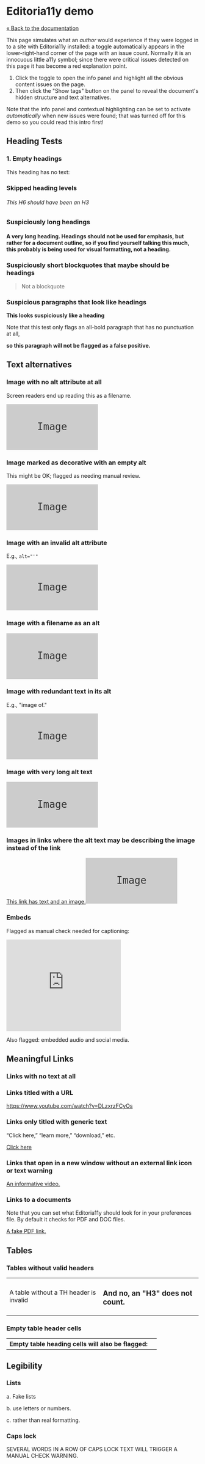 # Editoria11y demo

[« Back to the documentation](https://itmaybejj.github.io/editoria11y/)

This page simulates what an *author* would experience if they were logged in to a site with Editoria11y installed: a toggle automatically appears in the lower-right-hand corner of the page with an issue count. Normally it is an innocuous little a11y symbol; since there were critical issues detected on this page it has become a red explanation point.

1. Click the toggle to open the info panel and highlight all the obvious content issues on the page.
2. Then click the "Show tags" button on the panel to reveal the document's hidden structure and text alternatives.

Note that the info panel and contextual highlighting can be set to activate *automatically* when new issues were found; that was turned off for this demo so you could read this intro first!

## Heading Tests

### 1. Empty headings

This heading has no text:

<h3></h3>

### Skipped heading levels

###### This H6 should have been an H3

### Suspiciously long headings

#### A very long heading. Headings should not be used for emphasis, but rather for a document outline, so if you find yourself talking this much, this probably is being used for visual formatting, not a heading.

### Suspiciously short blockquotes that maybe should be headings

<blockquote>Not a blockquote</blockquote>

### Suspicious paragraphs that look like headings

<strong>This looks suspiciously like a heading</strong>

Note that this test only flags an all-bold paragraph that has no punctuation at all,

<strong>so this paragraph will not be flagged as a false positive.</strong>

## Text alternatives

### Image with no alt attribute at all

Screen readers end up reading this as a filename.

<img src="data:image/svg+xml,%3Csvg xmlns='http://www.w3.org/2000/svg' viewBox='0 0 240 120'%3E%3Crect width='240' height='120' fill='%23cccccc'%3E%3C/rect%3E%3Ctext x='50%25' y='50%25' dominant-baseline='middle' text-anchor='middle' font-family='monospace' font-size='26px' fill='%23333333'%3EImage%3C/text%3E%3C/svg%3E">

### Image marked as decorative with an empty alt

This might be OK; flagged as needing manual review.

<img alt="" src="data:image/svg+xml,%3Csvg xmlns='http://www.w3.org/2000/svg' viewBox='0 0 240 120'%3E%3Crect width='240' height='120' fill='%23cccccc'%3E%3C/rect%3E%3Ctext x='50%25' y='50%25' dominant-baseline='middle' text-anchor='middle' font-family='monospace' font-size='26px' fill='%23333333'%3EImage%3C/text%3E%3C/svg%3E">

### Image with an invalid alt attribute

E.g., `alt="'"`

<img alt="'" src="data:image/svg+xml,%3Csvg xmlns='http://www.w3.org/2000/svg' viewBox='0 0 240 120'%3E%3Crect width='240' height='120' fill='%23cccccc'%3E%3C/rect%3E%3Ctext x='50%25' y='50%25' dominant-baseline='middle' text-anchor='middle' font-family='monospace' font-size='26px' fill='%23333333'%3EImage%3C/text%3E%3C/svg%3E">

### Image with a filename as an alt

<img alt="filename.jpg" src="data:image/svg+xml,%3Csvg xmlns='http://www.w3.org/2000/svg' viewBox='0 0 240 120'%3E%3Crect width='240' height='120' fill='%23cccccc'%3E%3C/rect%3E%3Ctext x='50%25' y='50%25' dominant-baseline='middle' text-anchor='middle' font-family='monospace' font-size='26px' fill='%23333333'%3EImage%3C/text%3E%3C/svg%3E">

### Image with redundant text in its alt

E.g., "image of."

<img alt="Image of a photo of a picture." src="data:image/svg+xml,%3Csvg xmlns='http://www.w3.org/2000/svg' viewBox='0 0 240 120'%3E%3Crect width='240' height='120' fill='%23cccccc'%3E%3C/rect%3E%3Ctext x='50%25' y='50%25' dominant-baseline='middle' text-anchor='middle' font-family='monospace' font-size='26px' fill='%23333333'%3EImage%3C/text%3E%3C/svg%3E">

### Image with very long alt text

<img alt="Alt text should be brief. Screen readers cannot jump from sentence to sentence in alt text, so listeners just hear one monster pile of text and if they miss something they have to start over." src="data:image/svg+xml,%3Csvg xmlns='http://www.w3.org/2000/svg' viewBox='0 0 240 120'%3E%3Crect width='240' height='120' fill='%23cccccc'%3E%3C/rect%3E%3Ctext x='50%25' y='50%25' dominant-baseline='middle' text-anchor='middle' font-family='monospace' font-size='26px' fill='%23333333'%3EImage%3C/text%3E%3C/svg%3E">

### Images in links where the alt text may be describing the image instead of the link

<a href="https://www.youtube.com/watch?v=DLzxrzFCyOs">This link has text and an image.<img alt="A lovely gray box" src="data:image/svg+xml,%3Csvg xmlns='http://www.w3.org/2000/svg' viewBox='0 0 240 120'%3E%3Crect width='240' height='120' fill='%23cccccc'%3E%3C/rect%3E%3Ctext x='50%25' y='50%25' dominant-baseline='middle' text-anchor='middle' font-family='monospace' font-size='26px' fill='%23333333'%3EImage%3C/text%3E%3C/svg%3E"></a>

### Embeds

Flagged as manual check needed for captioning:

<iframe width="300" height="240" src="https://www.youtube.com/embed/dQw4w9WgXcQ" frameborder="0" allow="accelerometer; autoplay; clipboard-write; encrypted-media; gyroscope; picture-in-picture" allowfullscreen></iframe>

Also flagged: embedded audio and social media.

## Meaningful Links

### Links with no text at all

<a href="https://www.youtube.com/watch?v=DLzxrzFCyOs"></a>

### Links titled with a URL

<a href="https://www.youtube.com/watch?v=DLzxrzFCyOs">https://www.youtube.com/watch?v=DLzxrzFCyOs</a>

### Links only titled with generic text

“Click here,” “learn more,” “download,” etc.

<a href="https://www.youtube.com/watch?v=DLzxrzFCyOs">Click here</a>

### Links that open in a new window without an external link icon or text warning

<a href="https://www.youtube.com/watch?v=DLzxrzFCyOs" target="_blank">An informative video.</a>

### Links to a documents

Note that you can set what Editoria11y should look for in your preferences file. By default it checks for PDF and DOC files.

<a href="https://www.youtube.com/watch?v=dQw4w9WgXcQ#.pdf">A fake PDF link.</a>

## Tables

### Tables without valid headers

<table><tr><td>A table without a TH header is invalid</td><td><h3>And no, an "H3" does not count.</h3></td></tr></table>

### Empty table header cells

<table><tr><th>Empty table heading cells will also be flagged:</th><th></th></tr></table>


## Legibility

### Lists

a. Fake lists

b. use letters or numbers.

c. rather than real formatting.

### Caps lock

SEVERAL WORDS IN A ROW OF CAPS LOCK TEXT WILL TRIGGER A MANUAL CHECK WARNING.




<div hidden><style>img {max-width: 240px; width: 50%;}.main-content h2, .main-content h3 {padding-top: 2em; margin-top: 0; color: #222;} .site-footer {margin-top: 9rem;}</style><script src="https://code.jquery.com/jquery-3.5.1.min.js"></script><link rel="stylesheet" media="screen" href="{{ site.baseurl}}/css/editoria11y.css"><script src="{{ site.baseurl}}/demo/editoria11y-prefs.js"></script><script src="{{ site.baseurl}}/js/editoria11y-localization.js"></script><script src="{{ site.baseurl}}/js/editoria11y.js"></script></div>